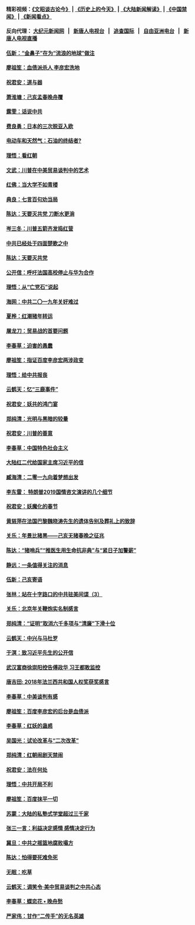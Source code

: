 #### 精彩视频：[《文昭谈古论今》](http://198.13.36.48/wenzhao) | [《历史上的今天》](http://198.13.36.48/today-in-history) | [《大陆新闻解读》](http://198.13.36.48/ntdtv-comedy) | [《中国禁闻》](http://198.13.36.48/ntdtv-news) | [《新闻看点》](http://198.13.36.48/news-insight) 

 #### 反向代理： [大纪元新闻网](http://198.13.36.48:10080/) &nbsp;&nbsp;|&nbsp;&nbsp; [新唐人电视台](http://198.13.36.48:8000/) &nbsp;&nbsp;|&nbsp;&nbsp; [追查国际](http://198.13.36.48:10010/) &nbsp;&nbsp;|&nbsp;&nbsp; [自由亚洲电台](http://198.13.36.48:9800/) &nbsp;&nbsp;|&nbsp;&nbsp; [新唐人电视直播](http://198.13.36.48/) 

#### [伍新：“金鼻子”在为“流浪的地球”做注](../pages/nsc993/n11051603.md?t=02180245) 

#### [廖祖笙：血债派杀人 李彦宏洗地](../pages/nsc993/n11051397.md?t=02180245) 

#### [祝君安：道与器](../pages/nsc993/n11050653.md?t=02180245) 

#### [萧淮塘：己亥孟春晚舟覆](../pages/nsc993/n11050615.md?t=02180245) 

#### [露雯：话说中共](../pages/nsc993/n11050549.md?t=02180245) 

#### [费良勇：日本的三次脱亚入欧](../pages/nsc993/n11050067.md?t=02180245) 

#### [电动车和天然气：石油的终结者?](../pages/nsc993/n11047401.md?t=02180245) 

#### [理悟：看红朝](../pages/nsc993/n11047368.md?t=02180245) 

#### [文武：川普在中美贸易谈判中的艺术](../pages/nsc993/n11047216.md?t=02180245) 

#### [红佛：当大学不如青楼](../pages/nsc993/n11046910.md?t=02180245) 

#### [典良：七言百句劝当局](../pages/nsc993/n11046467.md?t=02180245) 

#### [陈达：天要灭共党 刀断水更淌](../pages/nsc993/n11045758.md?t=02180245) 

#### [岑三冬：川普五箭齐发捣红营](../pages/nsc993/n11045729.md?t=02180245) 

#### [中共已经处于四面楚歌之中](../pages/nsc993/n11044959.md?t=02180245) 

#### [陈达：天要灭共党](../pages/nsc993/n11043924.md?t=02180245) 

#### [公开信：呼吁法国高校停止与华为合作](../pages/nsc993/n11042967.md?t=02180245) 

#### [理悟：从“亡党石”说起](../pages/nsc993/n11042524.md?t=02180245) 

#### [海网：中共二〇一九年关好难过](../pages/nsc993/n11041415.md?t=02180245) 

#### [夏桦：红潮猪年转运](../pages/nsc993/n11041337.md?t=02180245) 

#### [屠龙刀：贸易战的首要问题](../pages/nsc993/n11040283.md?t=02180245) 

#### [李春草：迫害的愚蠢](../pages/nsc993/n11036601.md?t=02180245) 

#### [廖祖笙：指证百度李彦宏两涉政变](../pages/nsc993/n11036579.md?t=02180245) 

#### [理悟：给中共报丧](../pages/nsc993/n11036501.md?t=02180245) 

#### [云鹤天：忆“三鹿事件”](../pages/nsc993/n11036466.md?t=02180245) 

#### [祝君安：妖共的鸿门宴](../pages/nsc993/n11035387.md?t=02180245) 

#### [郑纯清：光明与黑暗的较量](../pages/nsc993/n11035337.md?t=02180245) 

#### [祝君安：川普的善意](../pages/nsc993/n11032077.md?t=02180245) 

#### [李春草：中国特色社会主义](../pages/nsc993/n11032132.md?t=02180245) 

#### [大陆红二代给国家主席习近平的信](../pages/nsc993/n11031995.md?t=02180245) 

#### [臧海清：二零一九向着梦想出发](../pages/nsc993/n11031959.md?t=02180245) 

#### [李东雷： 特朗普2019国情咨文演讲的几个细节](../pages/nsc993/n11031943.md?t=02180245) 

#### [祝君安：妖魔化的春节](../pages/nsc993/n11031747.md?t=02180245) 

#### [黄慈萍在法国巴黎魏晓涛先生的遗体告别及葬礼上的致辞](../pages/nsc993/n11031419.md?t=02180245) 

#### [关乐：年景比猪黑——己亥无猪春晚之征兆](../pages/nsc993/n11031494.md?t=02180245) 

#### [陈达：“猪哨兵”“推医生用生命抗非典”与“紧日子加警薪”](../pages/nsc993/n11027746.md?t=02180245) 

#### [静远：一条值得关注的消息](../pages/nsc993/n11024470.md?t=02180245) 

#### [伍新：己亥寄语](../pages/nsc993/n11024543.md?t=02180245) 

#### [张林：站在十字路口的中共驻美间谍（3）](../pages/nsc993/n11023043.md?t=02180245) 

#### [关乐：北京年关鞭炮实名制感言](../pages/nsc993/n11022630.md?t=02180245) 

#### [郑纯清：“证明”取消六千多项与“清廉”下滑十位](../pages/nsc993/n11022638.md?t=02180245) 

#### [云鹤天：中兴与马杜罗](../pages/nsc993/n11022620.md?t=02180245) 

#### [于溟：致习近平先生的公开信](../pages/nsc993/n11022593.md?t=02180245) 

#### [武汉富商徐崇阳控告傅政华 习王都敢监控](../pages/nsc993/n11022212.md?t=02180245) 

#### [唐吉田: 2018年法兰西共和国人权奖获奖感言](../pages/nsc993/n11021537.md?t=02180245) 

#### [李春草：中美谈判有感](../pages/nsc993/n11019776.md?t=02180245) 

#### [廖祖笙：百度李彦宏的后台是血债派](../pages/nsc993/n11019767.md?t=02180245) 

#### [李春草：红妖的蛊惑](../pages/nsc993/n11017095.md?t=02180245) 

#### [吴国光：试论改革与“二次改革”](../pages/nsc993/n11017055.md?t=02180245) 

#### [郑纯清：红朝闹剧天禁闹](../pages/nsc993/n11017030.md?t=02180245) 

#### [祝君安：法在何处](../pages/nsc993/n11017021.md?t=02180245) 

#### [理悟：中共开局不利](../pages/nsc993/n11016938.md?t=02180245) 

#### [廖祖笙：百度抹平一切](../pages/nsc993/n11014925.md?t=02180245) 

#### [苏蒙：大陆的私塾式学堂超过三千家](../pages/nsc993/n11014334.md?t=02180245) 

#### [张三一言：利益决定感情 感情决定行为](../pages/nsc993/n11012463.md?t=02180245) 

#### [冀旦：中共之摇篮地腐败塌方](../pages/nsc993/n11009533.md?t=02180245) 

#### [陈达：怕得要死难免死](../pages/nsc993/n11009520.md?t=02180245) 

#### [无眠：吃草](../pages/nsc993/n11007940.md?t=02180245) 

#### [云鹤天：调笑令‧美中贸易谈判之中共心态](../pages/nsc993/n11007670.md?t=02180245) 

#### [李春草：蝶恋花  •  晚舟愁](../pages/nsc993/n11006605.md?t=02180245) 

#### [严家伟：甘作“二传手”的无名英雄](../pages/nsc993/n11005340.md?t=02180245) 

